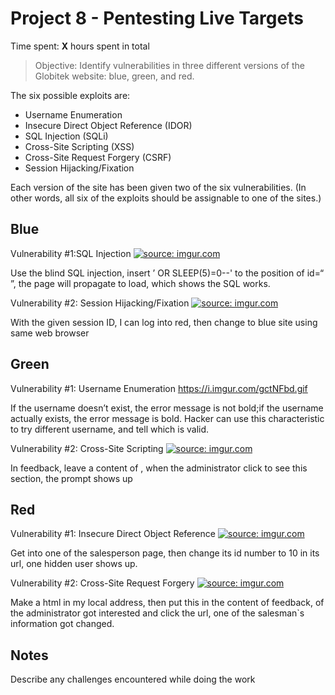 # Project 8 - Pentesting Live Targets

Time spent: **X** hours spent in total

> Objective: Identify vulnerabilities in three different versions of the Globitek website: blue, green, and red.

The six possible exploits are:
* Username Enumeration
* Insecure Direct Object Reference (IDOR)
* SQL Injection (SQLi)
* Cross-Site Scripting (XSS)
* Cross-Site Request Forgery (CSRF)
* Session Hijacking/Fixation

Each version of the site has been given two of the six vulnerabilities. (In other words, all six of the exploits should be assignable to one of the sites.)

## Blue

Vulnerability #1:SQL Injection <a href="https://imgur.com/iiJ0Mu8"><img src="https://i.imgur.com/iiJ0Mu8.gif" title="source: imgur.com" /></a>

Use the blind SQL injection, insert ’ OR SLEEP(5)=0--' to the position of id=“ ”, the page will propagate to load, which shows
the SQL works.


Vulnerability #2: Session Hijacking/Fixation  <a href="https://imgur.com/iAqB50k"><img src="https://i.imgur.com/iAqB50k.gif" title="source: imgur.com" /></a>

With the given session ID, I can log into red, then change to blue site using same web browser


## Green

Vulnerability #1: Username Enumeration
https://i.imgur.com/gctNFbd.gif

If the username doesn’t exist, the error message is not bold;if the username actually exists, the error message is bold.
Hacker can use this characteristic to try different username, and tell which is valid.

Vulnerability #2: Cross-Site Scripting <a href="https://imgur.com/toqKM7C"><img src="https://i.imgur.com/toqKM7C.gif" title="source: imgur.com" /></a>

In feedback, leave a content of <script>alert('Mallory found the XSS!');</script>, when the administrator click to see this section,
the prompt shows up


## Red

Vulnerability #1:  Insecure Direct Object Reference <a href="https://imgur.com/rJwKI1G"><img src="https://i.imgur.com/rJwKI1G.gif" title="source: imgur.com" /></a>

Get into one of the salesperson page, then change its id number to 10 in its url, one hidden user shows up.

Vulnerability #2: Cross-Site Request Forgery <a href="https://imgur.com/uVTs2bd"><img src="https://i.imgur.com/uVTs2bd.gif" title="source: imgur.com" /></a>

Make a html in my local address, then put this in the content of feedback, of the administrator got interested and click the url,
one of the salesman`s information got changed.



## Notes

Describe any challenges encountered while doing the work

